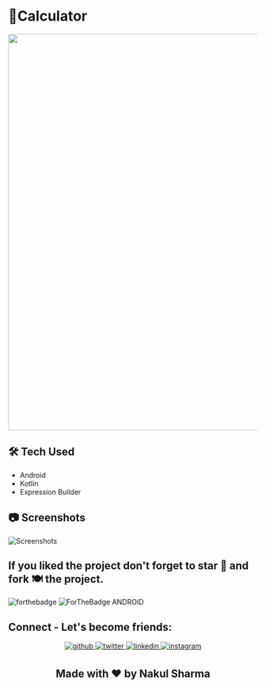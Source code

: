 # 🧮Calculator 
<p align="center">
  <img width="800" src="https://user-images.githubusercontent.com/57036954/105828651-64e9e180-5fe9-11eb-96de-91270ae4524c.png">
</p>

## 🛠 Tech Used
- Android
- Kotlin
- Expression Builder

## 📷 Screenshots

![Screenshots](https://user-images.githubusercontent.com/57036954/105828671-6adfc280-5fe9-11eb-8d7e-247c7092d0b1.png)


## If you liked the project don't forget to star 🌟 and fork 🍽 the project.
![forthebadge](https://forthebadge.com/images/badges/built-with-love.svg)
![ForTheBadge ANDROID](https://forthebadge.com/images/badges/built-for-android.svg)

## Connect - Let's become friends:
<div align="center">
<a href="https://github.com/nakul-19" target="_blank">
<img src=https://img.shields.io/badge/github-%2324292e.svg?&style=for-the-badge&logo=github&logoColor=white alt=github style="margin-bottom: 5px;" />
</a>
<a href="https://twitter.com/_Nakul19" target="_blank">
<img src=https://img.shields.io/badge/twitter-%2300acee.svg?&style=for-the-badge&logo=twitter&logoColor=white alt=twitter style="margin-bottom: 5px;" />
</a>
<a href="https://www.linkedin.com/in/nakul-19/" target="_blank">
<img src=https://img.shields.io/badge/linkedin-%231E77B5.svg?&style=for-the-badge&logo=linkedin&logoColor=white alt=linkedin style="margin-bottom: 5px;" />
</a>
<a href="https://www.instagram.com/_nakul__19_/" target="_blank">
<img src=https://img.shields.io/badge/instagram-%23000000.svg?&style=for-the-badge&logo=instagram&logoColor=white alt=instagram style="margin-bottom: 5px;" />
</a>
</div> 
<h2 align="center">Made with ❤ by Nakul Sharma</h2>

